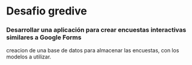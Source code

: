 <h1>Desafio gredive</h1>

<h3>Desarrollar una aplicación para crear encuestas interactivas similares a Google Forms</h3>

creacion de una base de datos para almacenar las encuestas, con los modelos a utilizar.
